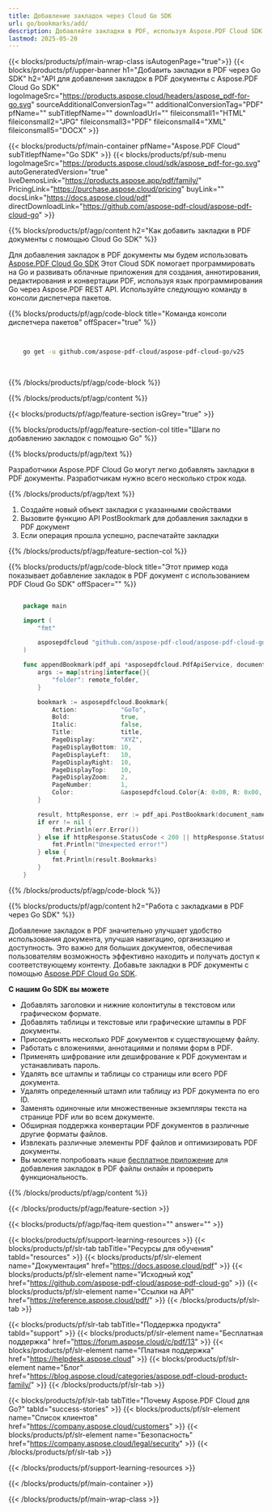 ```yaml
---
title: Добавление закладок через Cloud Go SDK
url: go/bookmarks/add/
description: Добавляйте закладки в PDF, используя Aspose.PDF Cloud SDK для Go. Обеспечьте навигацию и структуру в документах.
lastmod: 2025-05-20
---
```


{{< blocks/products/pf/main-wrap-class isAutogenPage="true">}}
{{< blocks/products/pf/upper-banner h1="Добавить закладки в PDF через Go SDK" h2="API для добавления закладок в PDF документы с Aspose.PDF Cloud Go SDK" logoImageSrc="https://products.aspose.cloud/headers/aspose_pdf-for-go.svg" sourceAdditionalConversionTag="" additionalConversionTag="PDF" pfName="" subTitlepfName="" downloadUrl="" fileiconsmall1="HTML" fileiconsmall2="JPG" fileiconsmall3="PDF" fileiconsmall4="XML" fileiconsmall5="DOCX" >}}

{{< blocks/products/pf/main-container pfName="Aspose.PDF Cloud" subTitlepfName="Go SDK" >}}
{{< blocks/products/pf/sub-menu logoImageSrc="https://products.aspose.cloud/sdk/aspose_pdf-for-go.svg"
autoGeneratedVersion="true"
liveDemosLink="https://products.aspose.app/pdf/family/" PricingLink="https://purchase.aspose.cloud/pricing" buyLink="" docsLink="https://docs.aspose.cloud/pdf"  directDownloadLink="https://github.com/aspose-pdf-cloud/aspose-pdf-cloud-go" >}}

{{% blocks/products/pf/agp/content h2="Как добавить закладки в PDF документы с помощью Cloud Go SDK" %}}

Для добавления закладок в PDF документы мы будем использовать
[Aspose.PDF Cloud Go SDK](https://products.aspose.cloud/pdf/go/)
Этот Cloud SDK помогает программировать на Go и развивать облачные приложения для создания, аннотирования, редактирования и конвертации PDF, используя язык программирования Go через Aspose.PDF REST API. Используйте следующую команду в консоли диспетчера пакетов.

{{% blocks/products/pf/agp/code-block title="Команда консоли диспетчера пакетов" offSpacer="true" %}}

```bash

     
    go get -u github.com/aspose-pdf-cloud/aspose-pdf-cloud-go/v25
     
     
```

{{% /blocks/products/pf/agp/code-block %}}

{{% /blocks/products/pf/agp/content %}}

{{< blocks/products/pf/agp/feature-section isGrey="true" >}}

{{% blocks/products/pf/agp/feature-section-col title="Шаги по добавлению закладок с помощью Go" %}}

{{% blocks/products/pf/agp/text %}}

Разработчики Aspose.PDF Cloud Go могут легко добавлять закладки в PDF документы. Разработчикам нужно всего несколько строк кода.

{{% /blocks/products/pf/agp/text %}}

1. Создайте новый объект закладки с указанными свойствами
1. Вызовите функцию API PostBookmark для добавления закладки в PDF документ
1. Если операция прошла успешно, распечатайте закладки

{{% /blocks/products/pf/agp/feature-section-col %}}

{{% blocks/products/pf/agp/code-block title="Этот пример кода показывает добавление закладок в PDF документ с использованием PDF Cloud Go SDK" offSpacer="" %}}

```go

    package main

    import (
        "fmt"

        asposepdfcloud "github.com/aspose-pdf-cloud/aspose-pdf-cloud-go/v25"
    )

    func appendBookmark(pdf_api *asposepdfcloud.PdfApiService, document_name string, bookmark_path string, title string, remote_folder string) {
        args := map[string]interface{}{
            "folder": remote_folder,
        }

        bookmark := asposepdfcloud.Bookmark{
            Action:            "GoTo",
            Bold:              true,
            Italic:            false,
            Title:             title,
            PageDisplay:       "XYZ",
            PageDisplayBottom: 10,
            PageDisplayLeft:   10,
            PageDisplayRight:  10,
            PageDisplayTop:    10,
            PageDisplayZoom:   2,
            PageNumber:        1,
            Color:             &asposepdfcloud.Color{A: 0x00, R: 0x00, G: 0xFF, B: 0x00},
        }

        result, httpResponse, err := pdf_api.PostBookmark(document_name, bookmark_path, []asposepdfcloud.Bookmark{bookmark}, args)
        if err != nil {
            fmt.Println(err.Error())
        } else if httpResponse.StatusCode < 200 || httpResponse.StatusCode > 299 {
            fmt.Println("Unexpected error!")
        } else {
            fmt.Println(result.Bookmarks)
        }
    }
```

{{% /blocks/products/pf/agp/code-block %}}

{{% blocks/products/pf/agp/content h2="Работа с закладками в PDF через Go SDK" %}}

Добавление закладок в PDF значительно улучшает удобство использования документа, улучшая навигацию, организацию и доступность. Это важно для больших документов, обеспечивая пользователям возможность эффективно находить и получать доступ к соответствующему контенту.
Добавьте закладки в PDF документы с помощью [Aspose.PDF Cloud Go SDK](https://products.aspose.cloud/pdf/go/).

**С нашим Go SDK вы можете**

+ Добавлять заголовки и нижние колонтитулы в текстовом или графическом формате.
+ Добавлять таблицы и текстовые или графические штампы в PDF документы.
+ Присоединять несколько PDF документов к существующему файлу.
+ Работать с вложениями, аннотациями и полями форм в PDF.
+ Применять шифрование или дешифрование к PDF документам и устанавливать пароль.
+ Удалять все штампы и таблицы со страницы или всего PDF документа.
+ Удалять определенный штамп или таблицу из PDF документа по его ID.
+ Заменять одиночные или множественные экземпляры текста на странице PDF или во всем документе.
+ Обширная поддержка конвертации PDF документов в различные другие форматы файлов.
+ Извлекать различные элементы PDF файлов и оптимизировать PDF документы.
+ Вы можете попробовать наше [бесплатное приложение](https://products.aspose.app/pdf/) для добавления закладок в PDF файлы онлайн и проверить функциональность.

{{% /blocks/products/pf/agp/content %}}

{{< /blocks/products/pf/agp/feature-section >}}

{{< blocks/products/pf/agp/faq-item question="" answer="" >}}

{{< blocks/products/pf/support-learning-resources >}}
{{< blocks/products/pf/slr-tab tabTitle="Ресурсы для обучения" tabId="resources" >}}
{{< blocks/products/pf/slr-element name="Документация" href="https://docs.aspose.cloud/pdf" >}}
{{< blocks/products/pf/slr-element name="Исходный код" href="https://github.com/aspose-pdf-cloud/aspose-pdf-cloud-go" >}}
{{< blocks/products/pf/slr-element name="Ссылки на API" href="https://reference.aspose.cloud/pdf/" >}}
{{< /blocks/products/pf/slr-tab >}}

{{< blocks/products/pf/slr-tab tabTitle="Поддержка продукта" tabId="support" >}}
{{< blocks/products/pf/slr-element name="Бесплатная поддержка" href="https://forum.aspose.cloud/c/pdf/13" >}}
{{< blocks/products/pf/slr-element name="Платная поддержка" href="https://helpdesk.aspose.cloud" >}}
{{< blocks/products/pf/slr-element name="Блог" href="https://blog.aspose.cloud/categories/aspose.pdf-cloud-product-family/" >}}
{{< /blocks/products/pf/slr-tab >}}

{{< blocks/products/pf/slr-tab tabTitle="Почему Aspose.PDF Cloud для Go?" tabId="success-stories" >}}
{{< blocks/products/pf/slr-element name="Список клиентов" href="https://company.aspose.cloud/customers" >}}
{{< blocks/products/pf/slr-element name="Безопасность" href="https://company.aspose.cloud/legal/security" >}}
{{< /blocks/products/pf/slr-tab >}}

{{< /blocks/products/pf/support-learning-resources >}}

{{< /blocks/products/pf/main-container >}}

{{< /blocks/products/pf/main-wrap-class >}}




